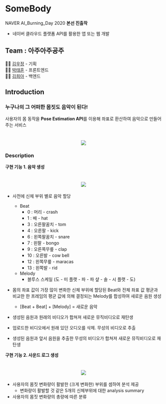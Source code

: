# SomeBody 
NAVER AI_Burning_Day 2020 **본선 진출작** 
- 네이버 클라우드 플랫폼 API를 활용한 앱 또는 웹 개발  

## Team : 아주아주공주
🙎‍♀️ [김우정](https://github.com/woodongk) - 기획   
👸🏻 [박태훈](https://github.com/Hoonhooney) - 프론트엔드   
🙎‍♀️ [김희아](https://github.com/eminem54) - 백엔드   

## Introduction
### 누구나의 그 어떠한 몸짓도 음악이 된다!
사용자의 몸 동작을 **Pose Estimation API**를 이용해 좌표로 환산하여 음악으로 만들어주는 서비스 

<h1 align="center"><img src="https://github.com/woodongk/Somebody/blob/master/resources/1.Intro.png"></h1>
    
### Description
**구현 기능 1. 음악 생성**  
<h1 align="center"><img src="https://github.com/woodongk/Somebody/blob/master/resources/2.Flow.png"></h1>

- 사전에 신체 부위 별로 음악 할당  
	-	Beat  
		   - 0 : 머리 - crash  
		   - 1 : 배 - hat  
		   - 3 : 오른팔꿈치 - tom  
		   - 4 : 오른팔 - kick  
		   - 6 : 왼쪽팔꿈치 - snare  
		   - 7 : 왼팔 - bongo  
		   - 9 : 오른쪽무릎 - clap  
		   - 10 : 오른발 - cow bell  
		   - 12 : 왼쪽무릎 - maracas  
		   - 13 : 왼쪽발 - rid  
   - Melody 
	   - 블루스 스케일 
	   (도 - 미 플랫 - 파 - 파 샾 - 솔 - 시 플랫 - 도)  
     
- 몸의 좌표 값이 가장 많이 변화한 신체 부위에 할당된 Beat와 전체 좌표 값 평균과 비교한 한 프레임의  평균 값에 의해 결정되는 Melody를 합성하여 새로운 음원 생성  
   - [Beat + Beat] + [Melody] = 새로운 음악  
- 생성된 음원과 원래의 비디오가 합쳐져 새로운 뮤직비디오로 재탄생    
- 업로드한 비디오에서 원래 있던 오디오를 삭제. 무성의 비디오로 추출  
- 생성된 음원과 앞서 음원을 추출한 무성의 비디오가 합쳐져 새로운 뮤직비디오로 재탄생  
  
**구현 기능 2. 사운드 로그 생성**  
<h1 align="center"><img src="https://github.com/woodongk/Somebody/blob/master/resources/3.Final.png"></h1>

- 사용자의 몸짓 변화량이 활발한 (크게 변화한) 부위를 셈하여 분석 제공  
   - 변화량이 활발할 것 같은 5개의 신체부위에 대한 analysis summary  
- 사용자의 몸짓 변화량의 총량에 따른 분류  

 